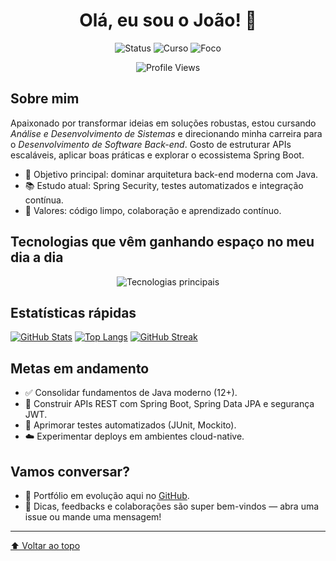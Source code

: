 <div id="top" align="center">
  <h1>Olá, eu sou o João! 👋</h1>
  <p>
    <img src="https://img.shields.io/badge/Status-Estudante-blueviolet?style=for-the-badge&logo=readthedocs" alt="Status">
    <img src="https://img.shields.io/badge/An%C3%A1lise%20e%20Desenvolvimento%20de%20Sistemas-005B96?style=for-the-badge&logo=graduation-cap&logoColor=white" alt="Curso">
    <img src="https://img.shields.io/badge/Back--end%20com%20Java%20%26%20Spring%20Boot-28A745?style=for-the-badge&logo=java&logoColor=white" alt="Foco">
  </p>

  <img src="https://komarev.com/ghpvc/?username=joaoatelie&style=flat-square&color=blueviolet" alt="Profile Views">
</div>

## Sobre mim

Apaixonado por transformar ideias em soluções robustas, estou cursando _Análise e Desenvolvimento de Sistemas_ e direcionando minha carreira para o _Desenvolvimento de Software Back-end_. Gosto de estruturar APIs escaláveis, aplicar boas práticas e explorar o ecossistema Spring Boot.

- 🎯 Objetivo principal: dominar arquitetura back-end moderna com Java.
- 📚 Estudo atual: Spring Security, testes automatizados e integração contínua.
- 🤝 Valores: código limpo, colaboração e aprendizado contínuo.

## Tecnologias que vêm ganhando espaço no meu dia a dia

<p align="center">
  <img src="https://skillicons.dev/icons?i=java,spring,maven,docker,postgres,postman,git,github,linux&theme=dark" alt="Tecnologias principais" />
</p>

## Estatísticas rápidas

[![GitHub Stats](https://github-readme-stats.vercel.app/api?username=joaoatelie&show_icons=true&theme=radical&hide_title=true&include_all_commits=true&hide_border=true)](https://github.com/joaoatelie)
[![Top Langs](https://github-readme-stats.vercel.app/api/top-langs/?username=joaoatelie&layout=compact&theme=radical&hide_title=true&hide_border=true)](https://github.com/joaoatelie)
[![GitHub Streak](https://streak-stats.demolab.com?user=joaoatelie&theme=radical&hide_border=true)](https://github.com/joaoatelie)

## Metas em andamento

- ✅ Consolidar fundamentos de Java moderno (12+).
- 🚀 Construir APIs REST com Spring Boot, Spring Data JPA e segurança JWT.
- 🧪 Aprimorar testes automatizados (JUnit, Mockito).
- ☁️ Experimentar deploys em ambientes cloud-native.

## Vamos conversar?

- 💼 Portfólio em evolução aqui no [GitHub](https://github.com/joaoatelie).
- 💬 Dicas, feedbacks e colaborações são super bem-vindos — abra uma issue ou mande uma mensagem!

---

<p align="center">

<a href="#top">⬆️ Voltar ao topo</a>

</p>
